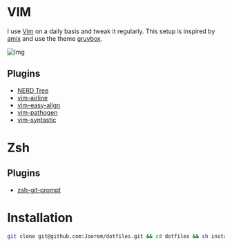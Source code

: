 # VIM
I use [Vim][8] on a daily basis and tweak it regularly. This setup is inspired by [amix][5] and use the theme [gruvbox][4].

![img](https://github.com/Joorem/dotfiles/wiki/img/iterm-vim-gruvbox.png)

## Plugins
* [NERD Tree][2]
* [vim-airline][1]
* [vim-easy-align][3]
* [vim-pathogen][6]
* [vim-syntastic][7]

# Zsh
## Plugins
* [zsh-git-prompt][9]

# Installation
```sh
git clone git@github.com:Joorem/dotfiles.git && cd dotfiles && sh install.sh
```

[1]:https://github.com/vim-airline/vim-airline
[2]:https://github.com/scrooloose/nerdtree
[3]:https://github.com/junegunn/vim-easy-align
[4]:https://github.com/morhetz/gruvbox
[5]:https://github.com/amix/vimrc
[6]:https://github.com/tpope/vim-pathogen
[7]:https://github.com/vim-syntastic/syntastic
[8]:https://vim.sourceforge.io
[9]:https://github.com/olivierverdier/zsh-git-prompt
